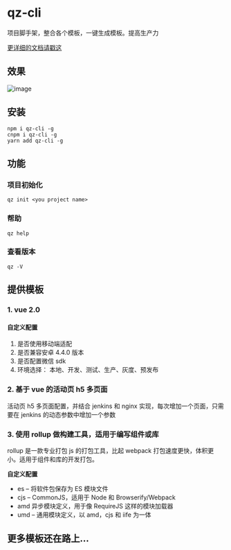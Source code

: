 # qz-cli

项目脚手架，整合各个模板，一键生成模板。提高生产力

[更详细的文档请戳这](https://juejin.im/post/6874815221174075405)

## 效果

![image](./doc/demo.gif)

## 安装

```
npm i qz-cli -g
cnpm i qz-cli -g
yarn add qz-cli -g
```

## 功能

### 项目初始化

```
qz init <you project name>
```

### 帮助

```
qz help
```

### 查看版本

```
qz -V
```

## 提供模板

### 1. vue 2.0

#### 自定义配置

1. 是否使用移动端适配
2. 是否兼容安卓 4.4.0 版本
3. 是否配置微信 sdk
4. 环境选择： 本地、开发、测试、生产、灰度、预发布

### 2. 基于 vue 的活动页 h5 多页面

活动页 h5 多页面配置，并结合 jenkins 和 nginx 实现，每次增加一个页面，只需要在 jenkins 的动态参数中增加一个参数

### 3. 使用 rollup 做构建工具，适用于编写组件或库

rollup 是一款专业打包 js 的打包工具，比起 webpack 打包速度更快，体积更小。适用于组件和库的开发打包。

**自定义配置**

- es – 将软件包保存为 ES 模块文件
- cjs – CommonJS，适用于 Node 和 Browserify/Webpack
- amd 异步模块定义，用于像 RequireJS 这样的模块加载器
- umd – 通用模块定义，以 amd，cjs 和 iife 为一体

## 更多模板还在路上...
